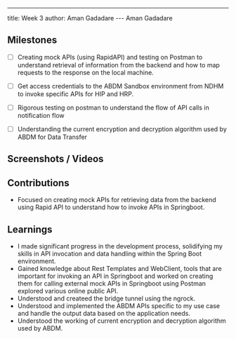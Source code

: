 ---
title: Week 3
author: Aman Gadadare
--- Aman Gadadare

## Milestones
- [ ] Creating mock APIs (using RapidAPI) and testing on Postman to understand retrieval of information from the backend and how to map requests to the response on the local machine.
- [ ] Get access credentials to the ABDM Sandbox environment from NDHM to invoke specific APIs for HIP and HRP.
- [ ] Rigorous testing on postman to understand the flow of API calls in notification flow
- [ ] Understanding the current encryption and decryption algorithm used by ABDM for Data Transfer





## Screenshots / Videos 



## Contributions
- Focused on creating mock APIs for retrieving data from the backend using Rapid API to understand how to invoke APIs in Springboot.  


## Learnings


- I made significant progress in the development process, solidifying my skills in API invocation and data handling within the Spring Boot environment. 
- Gained knowledge about Rest Templates and WebClient, tools that are important for invoking an API in Springboot and worked on creating them for calling external mock APIs in Springboot using Postman explored various online public API.
- Understood and createed the bridge tunnel using the ngrock.
- Understood and implemented the ABDM APIs specific to my use case and handle the output data based on the application needs.
- Understood the working of current  encryption and decryption algorithm used by ABDM.
